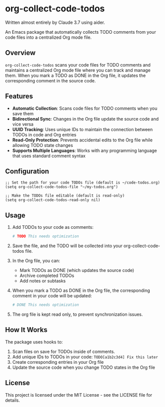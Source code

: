 # org-collect-code-todos

Written almost entirely by Claude 3.7 using aider.

An Emacs package that automatically collects TODO comments from your code files into a centralized Org mode file.

## Overview

`org-collect-code-todos` scans your code files for TODO comments and maintains a centralized Org mode file where you can track and manage them. When you mark a TODO as DONE in the Org file, it updates the corresponding comment in the source code.

## Features

- **Automatic Collection**: Scans code files for TODO comments when you save them
- **Bidirectional Sync**: Changes in the Org file update the source code and vice versa
- **UUID Tracking**: Uses unique IDs to maintain the connection between TODOs in code and Org entries
- **Read-Only Protection**: Prevents accidental edits to the Org file while allowing TODO state changes
- **Supports Multiple Languages**: Works with any programming language that uses standard comment syntax

## Configuration

```elisp
;; Set the path for your code TODOs file (default is ~/code-todos.org)
(setq org-collect-code-todos-file "~/my-todos.org")

;; Make the TODOs file editable (default is read-only)
(setq org-collect-code-todos-read-only nil)
```

## Usage

1. Add TODOs to your code as comments:
   ```python
   # TODO This needs optimization
   ```

2. Save the file, and the TODO will be collected into your org-collect-code-todos file.

3. In the Org file, you can:
   - Mark TODOs as DONE (which updates the source code)
   - Archive completed TODOs
   - Add notes or subtasks

4. When you mark a TODO as DONE in the Org file, the corresponding comment in your code will be updated:
   ```python
   # DONE This needs optimization
   ```
   
5. The org file is kept read only, to prevent synchronization issues.

## How It Works

The package uses hooks to:
1. Scan files on save for TODOs inside of comments.
2. Add unique IDs to TODOs in your code: `TODO[a1b2c3d4] Fix this later`
3. Create corresponding entries in your Org file
4. Update the source code when you change TODO states in the Org file

## License

This project is licensed under the MIT License - see the LICENSE file for details.
